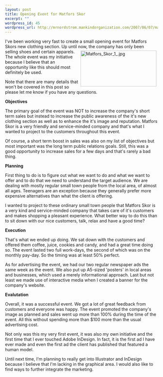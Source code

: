 ```yaml
--- 
layout: post
title: Opening Event for Matfors Skor
excerpt: ""
wordpress_id: 45
wordpress_url: http://mrnordstrom.mankindorganization.com/2007/06/07/matfors-skor-opening-event/
---
```

I've been working very fast to create a small opening event for Matfors Skors new clothing section. Up until now, the company has only been selling shoes and certain apparels. <img src="http://www.mrnordstrom.com/wp-content/uploads/projects/matfors_skor/Matfors_Skor_1_.jpg" alt="Matfors_Skor_1_.jpg" title="Matfors_Skor_1_.jpg" style="margin: 5px" align="right" border="0" height="118" width="250" />The whole event was my initiative because I believe that an opportunity like this should most definitely be used.

Note that there are many details that won't be covered in this post so please let me know if you have any questions.

<!--more--><strong>Objectives</strong>

The primary goal of the event was NOT to increase the company's short term sales but instead to increase the public awareness of the it's new clothing section as well as to enhance the it's image and reputation. Matfors Skor is a very friendly and service-minded company and that's what I wanted to project to the customers throughout this event.

Of course, a short term boost in sales was also on my list of objectives but most important was the long term public relations goals. Still, this was a good opportunity to increase sales for a few days and that's rarely a bad thing.

<strong>Planning</strong>

First thing to do is to figure out what we want to do and what we want to offer and to do that we need to understand the target audience. We are dealing with mostly regular small town people from the local area, of almost all ages. Teenagers are an exception because they generally prefer more expensive alternatives than what the client is offering.

I wanted to project to these ordinary small town people that Matfors Skor is a very kind and service-minded company that takes care of it's customers and makes shopping a pleasant experience. What better way to do this than to sit down with our nice customers, talk, relax and have a good time?

<strong>Execution</strong>

That's what we ended up doing. We sat down with the customers and offered them coffee, juice, cookies and candy, and had a great time doing so. The event lasted two full work-days, the second of which was on the monthly pay-day. So the timing was at least 50% perfect.

As for advertising the event, we had our two regular newspaper ads the same week as the event. We also put up A5-sized 'posters' in local areas and businesses, which used a merely informational approach. Last but not least we made use of interactive media when I created a banner for the company's website.

<strong>Evalutation</strong>

Overall, it was a successful event. We got a lot of great feedback from customers and everyone was happy. The event promoted the company's image as planned and sales went up more than 100% during the time of the event. All this without spending more than $100 more than the usual advertising cost.

Not only was this my very first event, it was also my own initiative and the first time that I ever touched Adobe InDesign. In fact, it is the first ad I have ever made and even the first ad the client has published that featured a human model.

Until next time, I'm planning to really get into Illustrator and InDesign because I believe that I'm lacking in the graphical area. I would also like to find ways to further integrate the marketing.
